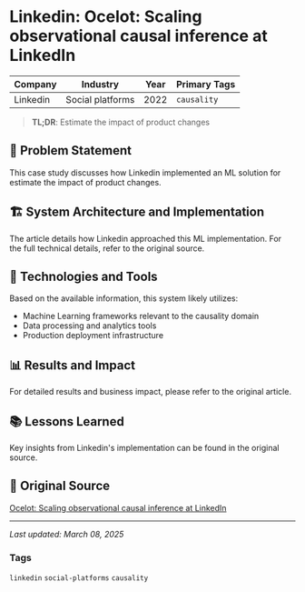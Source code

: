 # Linkedin: Ocelot: Scaling observational causal inference at LinkedIn

| Company | Industry | Year | Primary Tags | 
|---------|----------|------|--------------|
| Linkedin | Social platforms | 2022 | `causality` |

> **TL;DR**: Estimate the impact of product changes

## 📝 Problem Statement

This case study discusses how Linkedin implemented an ML solution for estimate the impact of product changes.

## 🏗️ System Architecture and Implementation

The article details how Linkedin approached this ML implementation. For the full technical details, refer to the original source.

## 🔧 Technologies and Tools

Based on the available information, this system likely utilizes:

- Machine Learning frameworks relevant to the causality domain
- Data processing and analytics tools
- Production deployment infrastructure

## 📊 Results and Impact

For detailed results and business impact, please refer to the original article.

## 📚 Lessons Learned

Key insights from Linkedin's implementation can be found in the original source.

## 🔗 Original Source

[Ocelot: Scaling observational causal inference at LinkedIn](https://engineering.linkedin.com/blog/2022/ocelot--scaling-observational-causal-inference-at-linkedin)

---

*Last updated: March 08, 2025*

### Tags

`linkedin` `social-platforms` `causality`
